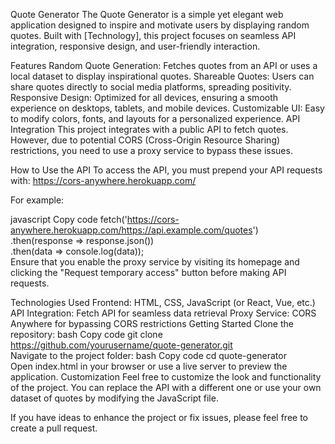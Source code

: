 Quote Generator
The Quote Generator is a simple yet elegant web application designed to inspire and motivate users by displaying random quotes. Built with [Technology], this project focuses on seamless API integration, responsive design, and user-friendly interaction.

Features
Random Quote Generation: Fetches quotes from an API or uses a local dataset to display inspirational quotes.
Shareable Quotes: Users can share quotes directly to social media platforms, spreading positivity.
Responsive Design: Optimized for all devices, ensuring a smooth experience on desktops, tablets, and mobile devices.
Customizable UI: Easy to modify colors, fonts, and layouts for a personalized experience.
API Integration
This project integrates with a public API to fetch quotes. However, due to potential CORS (Cross-Origin Resource Sharing) restrictions, you need to use a proxy service to bypass these issues.

How to Use the API
To access the API, you must prepend your API requests with:
https://cors-anywhere.herokuapp.com/

For example:

javascript
Copy code
fetch('https://cors-anywhere.herokuapp.com/https://api.example.com/quotes')  
  .then(response => response.json())  
  .then(data => console.log(data));  
Ensure that you enable the proxy service by visiting its homepage and clicking the "Request temporary access" button before making API requests.

Technologies Used
Frontend: HTML, CSS, JavaScript (or React, Vue, etc.)
API Integration: Fetch API for seamless data retrieval
Proxy Service: CORS Anywhere for bypassing CORS restrictions
Getting Started
Clone the repository:
bash
Copy code
git clone https://github.com/yourusername/quote-generator.git  
Navigate to the project folder:
bash
Copy code
cd quote-generator  
Open index.html in your browser or use a live server to preview the application.
Customization
Feel free to customize the look and functionality of the project. You can replace the API with a different one or use your own dataset of quotes by modifying the JavaScript file.

If you have ideas to enhance the project or fix issues, please feel free to create a pull request.
